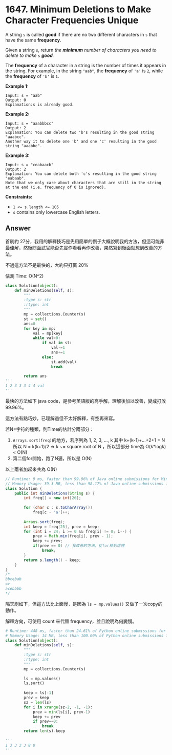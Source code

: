 # 1647. Minimum Deletions to Make Character Frequencies Unique

A string `s` is called **good** if there are no two different characters in `s` that have the same **frequency**.

Given a string `s`, return *the **minimum** number of characters you need to delete to make* `s` ***good**.*

The **frequency** of a character in a string is the number of times it appears in the string. For example, in the string `"aab"`, the **frequency** of `'a'` is `2`, while the **frequency** of `'b'` is `1`.

**Example 1:**

```
Input: s = "aab"
Output: 0
Explanation:s is already good.
```

**Example 2:**

```
Input: s = "aaabbbcc"
Output: 2
Explanation: You can delete two 'b's resulting in the good string "aaabcc".
Another way it to delete one 'b' and one 'c' resulting in the good string "aaabbc".
```

**Example 3:**

```
Input: s = "ceabaacb"
Output: 2
Explanation: You can delete both 'c's resulting in the good string "eabaab".
Note that we only care about characters that are still in the string at the end (i.e. frequency of 0 is ignored).
```

**Constraints:**

- `1 <= s.length <= 105`
- `s` contains only lowercase English letters.

## Answer

首刷約 27分，我用的解釋技巧是先用簡單的例子大概說明我的方法，但這可能非最佳解，然後問面試官能否先實作看看再作改善，果然寫到後面就想到改善的方法。

不過這方法不是最快的，大約只打贏 20%

估測 Time:  O(N^2)

```python
class Solution(object):
    def minDeletions(self, s):
        """
        :type s: str
        :rtype: int
        """
        mp = collections.Counter(s)
        st = set()
        ans=0
        for key in mp:
            val = mp[key]
            while val>0:
                if val in st:
                    val-=1
                    ans+=1
                else:
                    st.add(val)
                    break
                    
        return ans
'''
1 2 3 3 3 4 4 val
'''
```

最快的方法如下 java code，是參考英語版的高手解，理解後加以改善，變成打敗99.96%。

這方法有點巧妙，已理解過但不太好解釋，有空再來寫。

若N=字符的種類，則Time的估計分兩部分：

1. `Arrays.sort(freq)`的地方，若序列為 1, 2, 3, ..., k 其中 k+(k-1)+...+2+1 = N 所以 N = k(k+1)/2 ⇒ k ~= square root of N ，所以這部分 time為 O(k*logk) < O(N)
2. 第二個for開始，跑了N遍，所以是 O(N)

以上兩者加起來共為 O(N)

```java
// Runtime: 9 ms, faster than 99.96% of Java online submissions for Minimum Deletions to Make Character Frequencies Unique.
// Memory Usage: 39.3 MB, less than 98.17% of Java online submissions for Minimum Deletions to Make Character Frequencies Unique.
class Solution {
    public int minDeletions(String s) {
        int freq[] = new int[26];
        
        for (char c : s.toCharArray())
            freq[c - 'a']++;
        
        Arrays.sort(freq);
        int keep = freq[25], prev = keep;
        for (int i = 24; i >= 0 && freq[i] != 0; i--) {
            prev = Math.min(freq[i], prev - 1);
            keep += prev;
            if(prev == 0) // 我改善的方法，從for移到這裡
                break;
        }
        return s.length() - keep;
    }
}
/*
bbcebab
=>
acebbbb
*/
```

隔天刷如下，但這方法比上面慢，是因為 `ls = mp.values()`  又做了一次copy的動作。

解釋方向，可使用 count 來代替 frequency，並且說明為何變慢。

```python
# Runtime: 448 ms, faster than 24.61% of Python online submissions for Minimum Deletions to Make Character Frequencies Unique.
# Memory Usage: 14 MB, less than 100.00% of Python online submissions for Minimum Deletions to Make Character Frequencies Unique.
class Solution(object):
    def minDeletions(self, s):
        """
        :type s: str
        :rtype: int
        """
        mp = collections.Counter(s)
        
        ls = mp.values()
        ls.sort()
        
        keep = ls[-1]
        prev = keep
        sz = len(ls)
        for i in xrange(sz-2, -1, -1):
            prev = min(ls[i], prev-1)
            keep += prev
            if prev==0:
                break
        return len(s)-keep
     
'''
1 3 3 3 3 8 8
'''
```
